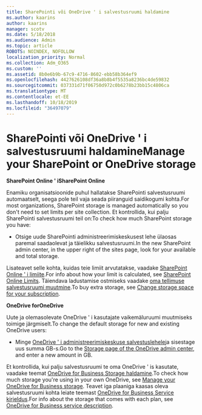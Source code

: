 ```yaml
---
title: SharePointi või OneDrive ' i salvestusruumi haldamine
ms.author: kaarins
author: kaarins
manager: scotv
ms.date: 5/18/2018
ms.audience: Admin
ms.topic: article
ROBOTS: NOINDEX, NOFOLLOW
localization_priority: Normal
ms.collection: Adm_O365
ms.custom: ''
ms.assetid: 8b0e6b9b-67c9-4716-8602-ebb58b364ef9
ms.openlocfilehash: 4427626108df36a8b8b4f5535a8236bc4de59832
ms.sourcegitcommit: 037331d71f06750d972c0b6278b23bb15c4806ca
ms.translationtype: MT
ms.contentlocale: et-EE
ms.lasthandoff: 10/18/2019
ms.locfileid: "36497079"
---
```

# <a name="manage-your-sharepoint-or-onedrive-storage"></a><span data-ttu-id="e3af6-102">SharePointi või OneDrive ' i salvestusruumi haldamine</span><span class="sxs-lookup"><span data-stu-id="e3af6-102">Manage your SharePoint or OneDrive storage</span></span>

 <span data-ttu-id="e3af6-103">**SharePoint Online ' i**</span><span class="sxs-lookup"><span data-stu-id="e3af6-103">**SharePoint Online**</span></span>
  
<span data-ttu-id="e3af6-104">Enamiku organisatsioonide puhul hallatakse SharePointi salvestusruumi automaatselt, seega pole teil vaja seada piiranguid saidikogumi kohta.</span><span class="sxs-lookup"><span data-stu-id="e3af6-104">For most organizations, SharePoint storage is managed automatically so you don't need to set limits per site collection.</span></span> <span data-ttu-id="e3af6-105">Et kontrollida, kui palju SharePointi salvestusruumi teil on:</span><span class="sxs-lookup"><span data-stu-id="e3af6-105">To check how much SharePoint storage you have:</span></span>
  
- <span data-ttu-id="e3af6-106">Otsige uude SharePointi administreerimiskeskusest lehe ülaosas paremal saadaolevat ja täielikku salvestusruumi.</span><span class="sxs-lookup"><span data-stu-id="e3af6-106">In the new SharePoint admin center, in the upper right of the sites page, look for your available and total storage.</span></span>
    
<span data-ttu-id="e3af6-107">Lisateavet selle kohta, kuidas teie limiit arvutatakse, vaadake [SharePoint Online ' i limiite](https://go.microsoft.com/fwlink/p/?LinkID=856113).</span><span class="sxs-lookup"><span data-stu-id="e3af6-107">For info about how your limit is calculated, see [SharePoint Online Limits](https://go.microsoft.com/fwlink/p/?LinkID=856113).</span></span> <span data-ttu-id="e3af6-108">Täiendava ladustamise ostmiseks vaadake [oma tellimuse salvestusruumi muutmine](https://go.microsoft.com/fwlink/?linkid=866428).</span><span class="sxs-lookup"><span data-stu-id="e3af6-108">To buy extra storage, see [Change storage space for your subscription](https://go.microsoft.com/fwlink/?linkid=866428).</span></span>
  
 <span data-ttu-id="e3af6-109">**OneDrive for**</span><span class="sxs-lookup"><span data-stu-id="e3af6-109">**OneDrive**</span></span>
  
<span data-ttu-id="e3af6-110">Uute ja olemasolevate OneDrive ' i kasutajate vaikemäluruumi muutmiseks toimige järgmiselt.</span><span class="sxs-lookup"><span data-stu-id="e3af6-110">To change the default storage for new and existing OneDrive users:</span></span>
  
- <span data-ttu-id="e3af6-111">Minge [OneDrive ' i administreerimiskeskuse salvestuslehele](https://admin.onedrive.com/?v=StorageSettings)ja sisestage uus summa GB-s.</span><span class="sxs-lookup"><span data-stu-id="e3af6-111">Go to the [Storage page of the OneDrive admin center](https://admin.onedrive.com/?v=StorageSettings), and enter a new amount in GB.</span></span>
    
<span data-ttu-id="e3af6-112">Et kontrollida, kui palju salvestusruumi te oma OneDrive ' is kasutate, vaadake teemat [OneDrive for Business Storage haldamine](https://go.microsoft.com/fwlink/?linkid=866429).</span><span class="sxs-lookup"><span data-stu-id="e3af6-112">To check how much storage you're using in your own OneDrive, see [Manage your OneDrive for Business storage](https://go.microsoft.com/fwlink/?linkid=866429).</span></span> <span data-ttu-id="e3af6-113">Teavet iga plaaniga kaasas oleva salvestusruumi kohta leiate teemast [OneDrive for Business Service kirjeldus](https://go.microsoft.com/fwlink/p/?LinkID=826071).</span><span class="sxs-lookup"><span data-stu-id="e3af6-113">For info about the storage that comes with each plan, see [OneDrive for Business service description](https://go.microsoft.com/fwlink/p/?LinkID=826071).</span></span>
  

